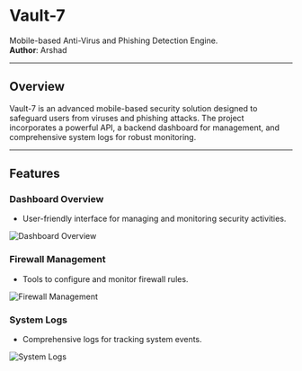 # Vault-7

Mobile-based Anti-Virus and Phishing Detection Engine.  
**Author**: Arshad

---

## Overview
Vault-7 is an advanced mobile-based security solution designed to safeguard users from viruses and phishing attacks. The project incorporates a powerful API, a backend dashboard for management, and comprehensive system logs for robust monitoring.

---

## Features

### Dashboard Overview
- User-friendly interface for managing and monitoring security activities.

![Dashboard Overview](https://github.com/user-attachments/assets/225afdcc-f606-424c-bb7f-a41b194e0524)

### Firewall Management
- Tools to configure and monitor firewall rules.

![Firewall Management](https://github.com/user-attachments/assets/53410a52-9e5a-411c-8aa7-a013ebb94f43)

### System Logs
- Comprehensive logs for tracking system events.

![System Logs](https://github.com/user-attachments/assets/1f549ea7-ea87-45f2-86a4-3bc30e41ad06)
